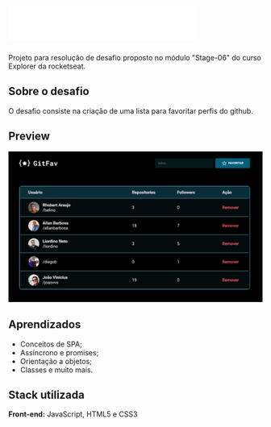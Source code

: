 #  ![logo](./assets/Gitfav.svg)

Projeto para resolução de desafio proposto no módulo "Stage-06" do curso Explorer da rocketseat.

## Sobre o desafio

O desafio consiste na criação de uma lista para favoritar perfis do github.


## Preview 

![Preview](./assets/preview.png)





## Aprendizados

- Conceitos de SPA;
- Assíncrono e promises;
- Orientação a objetos;
- Classes e muito mais.


## Stack utilizada

**Front-end:** JavaScript, HTML5 e CSS3



